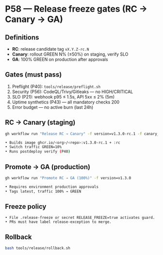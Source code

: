 # P58 — Release freeze gates (RC → Canary → GA)

## Definitions
- **RC**: release candidate tag `vX.Y.Z-rc.N`
- **Canary**: rollout GREEN N% (≤50%) on staging, verify SLO
- **GA**: 100% GREEN on production after approvals

## Gates (must pass)
1. Preflight (P40): `tools/release/preflight.sh`
2. Security (P56): CodeQL/Trivy/Gitleaks — no HIGH/CRITICAL
3. SLO (P21): webhook p95 ≤ 1.5s, API 5xx ≤ 2% (5m)
4. Uptime synthetics (P43) — all mandatory checks 200
5. Error budget — no active burn (last 24h)

## RC → Canary (staging)
```bash
gh workflow run "Release RC → Canary" -f version=v1.3.0-rc.1 -f canary_percent=10

• Builds image ghcr.io/<org>/<repo>:v1.3.0-rc.1 + :rc
• Switch traffic GREEN=10%
• Runs postdeploy verify (P40)
```

## Promote → GA (production)

```bash
gh workflow run "Promote RC → GA (100%)" -f version=v1.3.0

• Requires environment production approvals
• Tags latest, traffic 100% → GREEN
```

## Freeze policy
```
• File .release-freeze or secret RELEASE_FREEZE=true activates guard.
• PRs must have label release-exception to merge.
```

## Rollback

```bash
bash tools/release/rollback.sh
```
